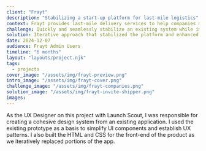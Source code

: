 ```yaml
---
client: "Frayt"
description: "Stabilizing a start-up platform for last-mile logistics"
context: Frayt provides last-mile delivery services to help companies meet customer demand for fast delivery. What started as a low-code prototype very quickly reached its limits for scale and needed to transition to a more stable, flexible platform.
challenge: Quickly and seamlessly stabilize an existing system while improving user experience, focusing first on the admin user group
solution: Iterative approach that stabilized the platform and enhanced admin user experience to assist in troubleshooting
date: 2024-12-07
audience: Frayt Admin Users
timeline: "6 months"
layout: "layouts/project.njk"
tags:
  - projects
cover_image: "/assets/img/frayt-preview.png"
intro_image: "/assets/img/frayt-cover.png"
challenge_image: "/assets/img/frayt-companies.png"
solution_image: "/assets/img/frayt-invite-shipper.png"
images:
---
```


<!-- My Contributions -->

<p>As the UX Designer on this project with Launch Scout, I was responsible for creating a cohesive design system from an existing application. I used the existing prototype as a basis to simplify UI components and establish UX patterns. I also built the HTML and CSS for the front-end of the product as we iteratively replaced portions of the app.</p>